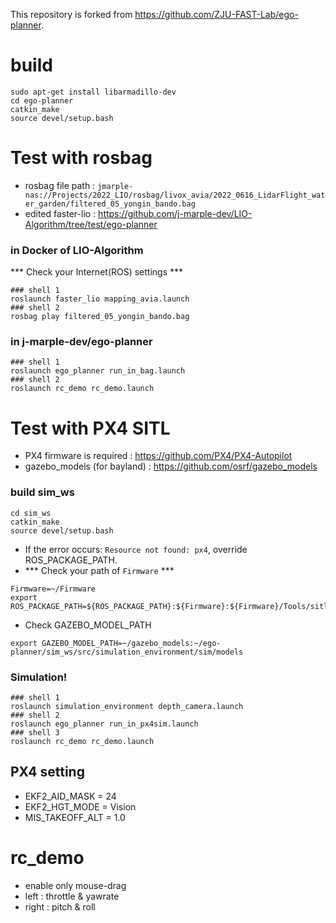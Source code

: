 This repository is forked from https://github.com/ZJU-FAST-Lab/ego-planner.

# build
```
sudo apt-get install libarmadillo-dev
cd ego-planner
catkin_make
source devel/setup.bash
```

# Test with rosbag
- rosbag file path : ```jmarple-nas://Projects/2022_LIO/rosbag/livox_avia/2022_0616_LidarFlight_water_garden/filtered_05_yongin_bando.bag```
- edited faster-lio : https://github.com/j-marple-dev/LIO-Algorithm/tree/test/ego-planner

### in Docker of LIO-Algorithm
*** Check your Internet(ROS) settings ***
```
### shell 1
roslaunch faster_lio mapping_avia.launch
### shell 2
rosbag play filtered_05_yongin_bando.bag
```
### in j-marple-dev/ego-planner
```
### shell 1
roslaunch ego_planner run_in_bag.launch
### shell 2
roslaunch rc_demo rc_demo.launch
```

# Test with PX4 SITL
- PX4 firmware is required : https://github.com/PX4/PX4-Autopilot
- gazebo_models (for bayland) : https://github.com/osrf/gazebo_models

### build sim_ws
```
cd sim_ws
catkin_make
source devel/setup.bash
```
- If the error occurs: ```Resource not found: px4```, override ROS_PACKAGE_PATH.
- *** Check your path of ```Firmware``` ***
```
Firmware=~/Firmware
export ROS_PACKAGE_PATH=${ROS_PACKAGE_PATH}:${Firmware}:${Firmware}/Tools/sitl_gazebo
```
- Check GAZEBO_MODEL_PATH
```
export GAZEBO_MODEL_PATH=~/gazebo_models:~/ego-planner/sim_ws/src/simulation_environment/sim/models
```

### Simulation!
```
### shell 1
roslaunch simulation_environment depth_camera.launch
### shell 2
roslaunch ego_planner run_in_px4sim.launch
### shell 3
roslaunch rc_demo rc_demo.launch
```

## PX4 setting
- EKF2_AID_MASK = 24
- EKF2_HGT_MODE = Vision
- MIS_TAKEOFF_ALT = 1.0

# rc_demo
- enable only mouse-drag
- left : throttle & yawrate
- right : pitch & roll
